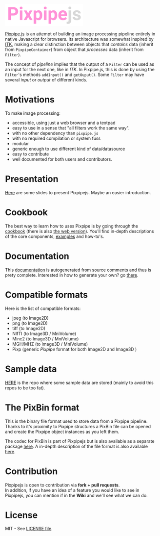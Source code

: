 ![Pixpipe.js](images/pixpipe256.png)

[Pixpipe.js](https://github.com/Pixpipe/pixpipejs) is an attempt of building an image processing pipeline entirely in native Javascript for browsers. Its architecture was somewhat inspired by [ITK](https://itk.org/), making a clear distinction between objects that *contains* data (inherit from `PixpipeContainer`) from object that *processes* data (inherit from `Filter`).  

The concept of *pipeline* implies that the output of a `Filter` can be used as an input for the next one, like in *ITK*. In Pixpipe.js, this is done by using the `Filter`'s methods `addInput()` and `getOuput()`. Some `Filter` may have several *input* or *output* of different kinds.


# Motivations
To make image processing:
- accessible, using just a web browser and a textpad
- easy to use in a sense that "all filters work the same way".
- with no other dependency than `pixpipe.js`
- with no required compilation or system fuss
- modular
- generic enough to use different kind of data/datasource
- easy to contribute
- well documented for both users and contributors.

# Presentation
[Here](http://me.jonathanlurie.fr/slides/pixpipejs_01) are some slides to present Pixpipejs. Maybe an easier introduction.

# Cookbook
The best way to learn how to uses Pixpipe is by going through the [cookbook](cookbook/readme.md) (there is also [the web version](https://pixpipe.github.io/pixpipejs/cookbook/)). You'll find in-depth descriptions of the core components, [examples](cookbook/readme.md#learning-with-examples) and how-to's.


# Documentation
This [documentation](https://pixpipe.github.io/pixpipejs/doc/)  is autogenerated from source comments and thus is prety complete. Interested in how to generate your own? go [there](https://pixpipe.github.io/pixpipejs/cookbook/#building-the-documentation).


# Compatible formats
Here is the list of compatible formats:
- jpeg (to Image2D)
- png (to Image2D)
- tiff (to Image2D)
- NIfTI (to Image3D / MniVolume)
- Minc2 (to Image3D / MniVolume)
- MGH/MHZ (to Image3D / MniVolume)
- Pixp (generic *Pixpipe* format for both Image2D and Image3D )

# Sample data
[HERE](https://github.com/Pixpipe/pixpipeData) is the repo where some sample data are stored (mainly to avoid this repos to be too fat).


# The PixBin format
This is the binary file format used to store data from a Pixpipe pipeline. Thanks to it's proximity to Pixpipe structures a PixBin file can be opened and create the Pixpipe object instances as you left them.  

The codec for PixBin is part of Pixpipejs but is also available as a separate package [here](https://github.com/Pixpipe/pixbincodec). A in-depth description of the file format is also available [here](https://github.com/Pixpipe/pixbincodec/blob/master/pixbinformat.md).

# Contribution
Pixpipejs is open to contribution via **fork + pull requests**.  
In addition, if you have an idea of a feature you would like to see in Pixpipejs, you can mention if in the **Wiki** and we'll see what we can do.

# License
MIT - See [LICENSE file](LICENSE).
